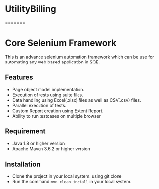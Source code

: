 # UtilityBilling
=======
# Core Selenium Framework

This is an advance selenium automation framework which can be use for automating any web based application in SQE.
## Features
 - Page object model implementation.
 - Execution of tests using suite files.
 - Data handling using Excel(.xlsx) files as well as CSV(.csv) files.
 - Parallel execution of tests.
 - Custom Report creation using Extent Report.
 - Ability to run testcases on multiple browser

## Requirement
 - Java 1.8 or higher version
 - Apache Maven 3.6.2 or higher version

## Installation
 - Clone the project in your local system. using  git clone 
 - Run the command `mvn clean install` in your local system.
 
